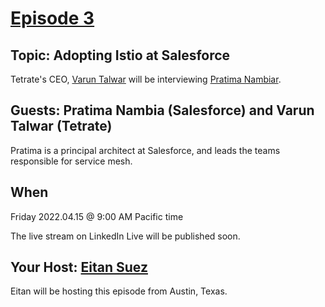 # [Episode 3](presentation.md)

## Topic:  Adopting Istio at Salesforce

Tetrate's CEO, [Varun Talwar](https://www.linkedin.com/in/varuntalwar/) will be interviewing [Pratima Nambiar](https://www.linkedin.com/in/pnambiar/).

## Guests: Pratima Nambia (Salesforce) and Varun Talwar (Tetrate)

Pratima is a principal architect at Salesforce, and leads the teams responsible for service mesh.

## When

Friday 2022.04.15 @ 9:00 AM Pacific time

The live stream on LinkedIn Live will be published soon.
## Your Host: [Eitan Suez](https://www.linkedin.com/in/eitan-suez-2336b26/)

Eitan will be hosting this episode from Austin, Texas.
